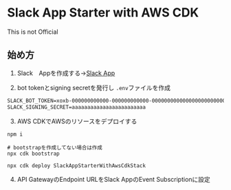 # Slack App Starter with AWS CDK

This is not Official

## 始め方

1. Slack　Appを作成する→[Slack App](https://api.slack.com/apps)

2. bot tokenとsigning secretを発行し `.env`ファイルを作成

```txt
SLACK_BOT_TOKEN=xoxb-000000000000-000000000000-000000000000000000000000
SLACK_SIGNING_SECRET=aaaaaaaaaaaaaaaaaaaaaaaa
```

3. AWS CDKでAWSのリソースをデプロイする

```console
npm i

# bootstrapを作成してない場合は作成
npx cdk bootstrap

npx cdk deploy SlackAppStarterWithAwsCdkStack
```

4. API GatewayのEndpoint URLをSlack AppのEvent Subscriptionに設定



